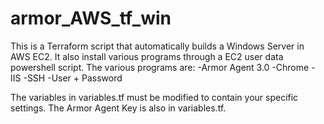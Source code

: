 # armor_AWS_tf_win
This is a Terraform script that automatically builds a Windows Server in AWS EC2.
It also install various programs through a EC2 user data powershell script.
The various programs are:
-Armor Agent 3.0
-Chrome
-IIS
-SSH 
-User + Password

The variables in variables.tf must be modified to contain your specific settings.
The Armor Agent Key is also in variables.tf.



